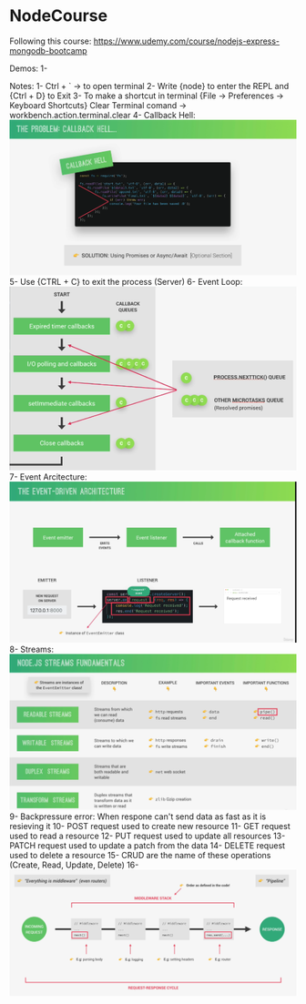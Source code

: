 # NodeCourse

Following this course: https://www.udemy.com/course/nodejs-express-mongodb-bootcamp

Demos:
1-

Notes:
1- Ctrl + ` -> to open terminal
2- Write {node} to enter the REPL and {Ctrl + D} to Exit
3- To make a shortcut in terminal {File -> Preferences -> Keyboard Shortcuts} Clear Terminal comand -> workbench.action.terminal.clear
4- Callback Hell:
![alt text](image.png)
5- Use {CTRL + C} to exit the process (Server)
6- Event Loop:
![alt text](image-1.png)
7- Event Arcitecture:
![alt text](image-3.png)
8- Streams:
![alt text](image-2.png)
9- Backpressure error: When respone can't send data as fast as it is resieving it
10- POST request used to create new resource
11- GET request used to read a resource
12- PUT request used to update all resources
13- PATCH request used to update a patch from the data
14- DELETE request used to delete a resource
15- CRUD are the name of these operations (Create, Read, Update, Delete)
16- ![alt text](image-4.png)
